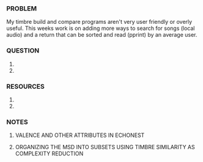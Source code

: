 ### PROBLEM

My timbre build and compare programs aren't very user friendly or overly useful. This weeks work is on adding more ways to search for songs (local audio) and a return that can be sorted and read (pprint) by an average user.

### QUESTION

1. 
2. 


### RESOURCES

1. 

2. 


### NOTES

1. VALENCE AND OTHER ATTRIBUTES IN ECHONEST


2. ORGANIZING THE MSD INTO SUBSETS USING TIMBRE SIMILARITY AS COMPLEXITY REDUCTION
